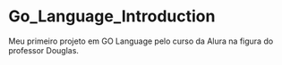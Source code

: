 # Go_Language_Introduction
Meu primeiro projeto em GO Language pelo curso da Alura na figura do professor Douglas.
